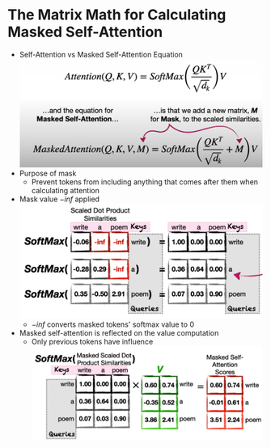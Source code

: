 # The Matrix Math for Calculating Masked Self-Attention

- Self-Attention vs Masked Self-Attention Equation
  ![Masked Self-Attention Equation](../images/5_0.png)
- Purpose of mask
  - Prevent tokens from including anything that comes after them when calculating attention
- Mask value $-inf$ applied
  ![mask value](../images/5_1.png)
  - $-inf$ converts masked tokens' softmax value to 0
- Masked self-attention is reflected on the value computation
  - Only previous tokens have influence
  ![Masked self-attention scores](../images/5_2.png)
